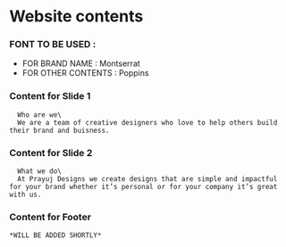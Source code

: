 # Website contents

### FONT TO BE USED : 
  - FOR BRAND NAME : Montserrat
  - FOR OTHER CONTENTS : Poppins
 
### Content for Slide 1

      Who are we\
      We are a team of creative designers who love to help others build their brand and buisness.
     
### Content for Slide 2

      What we do\
      At Prayuj Designs we create designs that are simple and impactful for your brand whether it’s personal or for your company it’s great with us.
      
### Content for Footer      

    *WILL BE ADDED SHORTLY*
    


